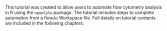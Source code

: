This tutorial was created to allow users to automate flow cytometry analysis in R using the `openCyto` package. The tutorial includes steps to complete automation from a flowJo Workspace file. Full details on tutorial contents are included in the following chapters.